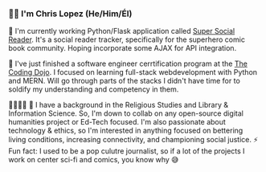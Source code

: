 ### 👋🏽  I'm Chris Lopez (He/Him/Él)

🔭 I'm currently working Python/Flask application called [Super Social Reader](https://github.com/Lopez-CL/super_social_reader). It's a social reader tracker, specifically for the superhero comic book community. Hoping incorporate some AJAX for API integration.

🌱 I've just finished a software engineer cerrtification program at the [The Coding Dojo](https://www.codingdojo.com/online-coding-bootcamp-part-time). I focused on learning full-stack webdevelopment with Python and MERN. Will go through parts of the stacks I didn't have time for to soldify my understanding and competency in them.

🫱🏽‍🫲🏿 🤗 I have a background in the Religious Studies and Library & Information Science. So, I'm down to collab on any open-source digital humanities project or Ed-Tech focused. I'm also passionate about technology & ethics, so I'm interested in anything focused on bettering living conditions, increasing connectivity, and championing social justice.
⚡️  Fun fact: I used to be a pop culutre journalist, so if a lot of the projects I work on center sci-fi and comics, you know why 😅 

